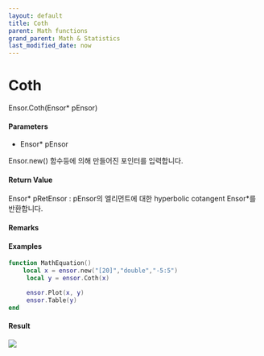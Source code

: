 ```yaml
---
layout: default
title: Coth
parent: Math functions
grand_parent: Math & Statistics
last_modified_date: now
---
```


# Coth

Ensor.Coth\(Ensor\* pEnsor\)

#### Parameters

* Ensor\* pEnsor

Ensor.new\(\) 함수등에 의해 만들어진 포인터를 입력합니다.

#### Return Value

Ensor\* pRetEnsor : pEnsor의 엘리먼트에 대한 hyperbolic cotangent Ensor\*를 반환합니다.

#### Remarks

#### Examples

```lua
function MathEquation()
    local x = ensor.new("[20]","double","-5:5")
     local y = ensor.Coth(x)

     ensor.Plot(x, y)
     ensor.Table(y)
end
```

#### Result

![](./MathAPI/CothResult.png)

